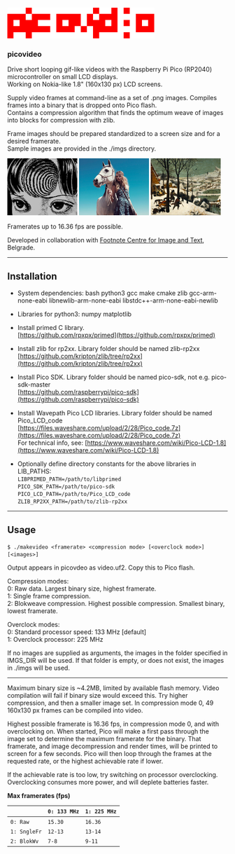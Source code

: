 
![](logo-r-336.png)

### picovideo


Drive short looping gif-like videos with the Raspberry Pi Pico (RP2040) microcontroller on small LCD displays.<br>
Working on Nokia-like 1.8" (160x130 px) LCD screens.

Supply video frames at command-line as a set of .png images. Compiles frames into a binary that is dropped onto Pico flash.<br>
Contains a compression algorithm that finds the optimum weave of images into blocks for compression with zlib.

Frame images should be prepared standardized to a screen size and for a desired framerate.<br>
Sample images are provided in the ./imgs directory.


![img1](imgs/eyes_160x130.png) ![img2](imgs/horse_160x130.png) ![img3](imgs/bruegel_160x130.png)

Framerates up to 16.36 fps are possible.

Developed in collaboration with [Footnote Centre for Image and Text](http://footnotecentre.org/wp/), Belgrade.

---

## Installation

- System dependencies: bash python3 gcc make cmake zlib gcc-arm-none-eabi libnewlib-arm-none-eabi libstdc++-arm-none-eabi-newlib

- Libraries for python3: numpy matplotlib

- Install primed C library.<br>
[https://github.com/rpxpx/primed](https://github.com/rpxpx/primed)

- Install zlib for rp2xx. Library folder should be named zlib-rp2xx<br>
[https://github.com/kripton/zlib/tree/rp2xx](https://github.com/kripton/zlib/tree/rp2xx)

- Install Pico SDK. Library folder should be named pico-sdk, not e.g. pico-sdk-master<br>
[https://github.com/raspberrypi/pico-sdk](https://github.com/raspberrypi/pico-sdk)

- Install Wavepath Pico LCD libraries. Library folder should be named Pico_LCD_code<br>
[https://files.waveshare.com/upload/2/28/Pico_code.7z](https://files.waveshare.com/upload/2/28/Pico_code.7z)<br>
For technical info, see: [https://www.waveshare.com/wiki/Pico-LCD-1.8](https://www.waveshare.com/wiki/Pico-LCD-1.8)

- Optionally define directory constants for the above libraries in LIB_PATHS:<br>
  `LIBPRIMED_PATH=/path/to/libprimed`<br>
  `PICO_SDK_PATH=/path/to/pico-sdk`<br>
  `PICO_LCD_PATH=/path/to/Pico_LCD_code`<br>
  `ZLIB_RP2XX_PATH=/path/to/zlib-rp2xx`

---

## Usage

   `$ ./makevideo <framerate> <compression mode> [<overclock mode>] [<images>]`

Output appears in picovdeo as video.uf2. Copy this to Pico flash.

Compression modes:<br>
0: Raw data. Largest binary size, highest framerate.<br>
1: Single frame compression.<br>
2: Blokweave compression. Highest possible compression. Smallest binary, lowest framerate.

Overclock modes:<br>
0: Standard processor speed: 133 MHz [default]<br>
1: Overclock processor: 225 MHz

If no images are supplied as arguments, the images in the folder specified in IMGS_DIR will be used. If that folder is empty, or does not exist, the images in ./imgs will be used.
 
---
Maximum binary size is ~4.2MB, limited by available flash memory. Video compilation will fail if binary size would exceed this. Try higher compression, and then a smaller image set. In compression mode 0, 49 160x130 px frames can be compiled into video.

Highest possible framerate is 16.36 fps, in compression mode 0, and with overclocking on. When started, Pico will make a first pass through the image set to determine the maximum framerate for the binary. That framerate, and image decompression and render times, will be printed to screen for a few seconds. Pico will then loop through the frames at the requested rate, or the highest achievable rate if lower.

If the achievable rate is too low, try switching on processor overclocking. Overclocking consumes more power, and will deplete batteries faster.

**Max framerates (fps)**

|            |`0: 133 MHz`|`1: 225 MHz`|
|------------|------------|------------|
|`0: Raw`    |`15.30`     |`16.36`     |
|`1: SngleFr`|`12-13`     |`13-14`     |
|`2: BlokWv` |`7-8`       |`9-11`      |
